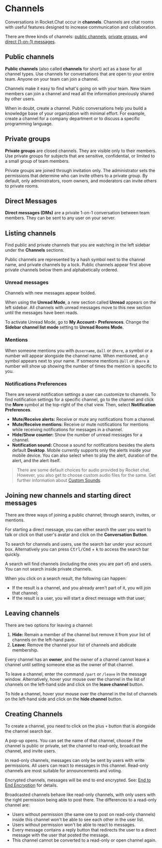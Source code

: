 # Channels

Conversations in Rocket.Chat occur in __channels__. Channels are chat rooms with useful features designed to increase communication and collaboration.

There are three kinds of channels: [public channels](#public-channels), [private groups](#private-groups), and [direct (1-on-1) messages](#direct-messages).

## Public channels

**Public channels** (also called **channels** for short) act as a base for all channel types. Use channels for conversations that are open to your entire team. Anyone on your team can join a channel.

Channels make it easy to find what's going on with your team. New team members can join a channel and read all the information previously shared by other users.

When in doubt, create a channel. Public conversations help you build a knowledge base of your organization with minimal effort. For example, create a channel for a company department or to discuss a specific programming language.

## Private groups

**Private groups** are closed channels. They are visible only to their members. Use private groups for subjects that are sensitive, confidential, or limited to a small group of team members.

Private groups are joined through invitation only. The administrator sets the permissions that determine who can invite others to a private group. By default, only administrators, room owners, and moderators can invite others to private rooms.

## Direct Messages

**Direct messages (DMs)** are a private 1-on-1 conversation between team members. They can be sent to any user on your server.

## Listing channels

Find public and private channels that you are watching in the left sidebar under the **Channels** sections.

Public channels are represented by a hash symbol next to the channel name, and private channels by a lock. Public channels appear first above private channels below them and alphabetically ordered.

### Unread messages

Channels with new messages appear bolded.

When using the **Unread Mode**, a new section called **Unread**  appears on the left sidebar. All channels with unread messages move to this new section until the messages have been reads.

To activate Unread Mode, go to **My Account**>  **Preferences**. Change the **Sidebar channel list mode** setting to **Unread Rooms Mode**.

### Mentions

When someone mentions you with `@username`, `@all` or `@here`, a symbol or a number will appear alongside the channel name.  When mentioned, an `@` symbol appears next to your name.  If someone mentions `@all` or `@here` a number will show up showing the number of times the mention is specific to you.

### Notifications Preferences

There are several notification settings a user can customize to channels. To find notification settings for a specific channel, go to the channel and click the **More** symbol at the top-right of the chat view.  Then, select **Notification Preferences**.

- **Mute/Receive alerts:** Receive or mute any notifications from a channel.
- **Mute/Receive mentions:** Receive or mute notifications for mentions while receiving notifications for messages in a channel.
- **Hide/Show counter:** Show the number of unread messages for a channel.
- **Notification sound:** Choose a sound for notifications besides the alerts default **Desktop**.  Mobile currently supports only the alerts inside your mobile device. You can also select when to play the alert, duration of the alert, and the alert itself.

> There are some default choices for audio provided by Rocket chat. However, you also get to choose custom audio files for the same. Get further information about [Custom Sounds](../../administrator-guides/custom-sounds).

## Joining new channels and starting direct messages

There are three ways of joining a public channel; through search, invites, or mentions.

For starting a direct message, you can either search the user you want to talk or click on that user's avatar and click on the **Conversation Button**.

To search for channels and users, use the search bar under your account box. Alternatively you can press <kbd>Ctrl/Cmd</kbd> + <kbd>k</kbd> to access the search bar quickly.

A search will find channels (including the ones you are part of) and users. You can not search inside private channels.

When you click on a search result, the following can happen:

- If the result is a channel, and you already aren't part of it, you will join that channel;
- If the result is a user, you will start a direct message with that user;

## Leaving channels

There are two options for leaving a channel:

1. **Hide:** Remain a member of the channel but remove it from your list of channels on the left-hand pane.
2. **Leave:** Remove the channel your list of channels and abdicate membership.

Every channel has an **owner**, and the owner of a channel cannot leave a channel until setting someone else as the owner of that channel.

To leave a channel, enter the command `/part` or `/leave` in the message window. Alternatively, hover your mouse over the channel in the list of channels on the left-hand side and click on the **leave channel** button.

To hide a channel, hover your mouse over the channel in the list of channels on the left-hand side and click on the **hide channel** button.

## Creating Channels

To create a channel, you need to click on the plus `+` button that is alongside the channel search bar.

A pop-up opens.  You can set the name of that channel, choose if the channel is public or private, set the channel to read-only, broadcast the channel, and invite users.

In read-only channels, messages can only be sent by users with write permissions. All users can react to messages in this channel. Read-only channels are most suitable for announcements and voting.

Encrypted channels, messages will be end to end encrypted.  See: [End to End Encryption](../end-to-end-encryption/) for details.

Broadcasted channels behave like read-only channels, with only users with the right permission being able to post there. The differences to a read-only channel are:

- Users without permission (the same one to post on read-only channels) inside this channel won't be able to see each other in the user list.
- Users without permission won't be able to react to messages.
- Every message contains a reply button that redirects the user to a direct message with the user that posted the message.
- This channel cannot be converted to a read-only or open channel again.
